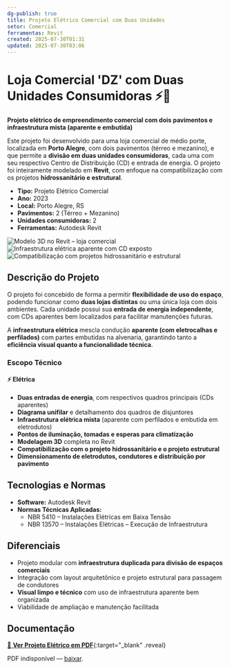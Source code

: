 ```yaml
---
dg-publish: true
title: Projeto Elétrico Comercial com Duas Unidades
setor: Comercial
ferramentas: Revit
created: 2025-07-30T01:31
updated: 2025-07-30T03:06
---
```


# Loja Comercial 'DZ' com Duas Unidades Consumidoras ⚡🏬

**Projeto elétrico de empreendimento comercial com dois pavimentos e infraestrutura mista (aparente e embutida)**

Este projeto foi desenvolvido para uma loja comercial de médio porte, localizada em **Porto Alegre**, com dois pavimentos (térreo e mezanino), e que permite a **divisão em duas unidades consumidoras**, cada uma com seu respectivo Centro de Distribuição (CD) e entrada de energia. O projeto foi inteiramente modelado em **Revit**, com enfoque na compatibilização com os projetos **hidrossanitário e estrutural**.

- **Tipo:** Projeto Elétrico Comercial  
- **Ano:** 2023  
- **Local:** Porto Alegre, RS  
- **Pavimentos:** 2 (Térreo + Mezanino)  
- **Unidades consumidoras:** 2  
- **Ferramentas:** Autodesk Revit

<div class="project-gallery reveal">
  <img src="/assets/imagens/perspectiva3d_thumb.jpg_zotti.jpg" alt="Modelo 3D no Revit – loja comercial" class="gallery-thumb" loading="lazy">
  <img src="/assets/imagens/infra_aparente_thumb.jpg_zotti.jpg" alt="Infraestrutura elétrica aparente com CD exposto" class="gallery-thumb" loading="lazy">
  <img src="/assets/imagens/compat_thumb.jpg_zotti.jpg" alt="Compatibilização com projetos hidrossanitário e estrutural" class="gallery-thumb" loading="lazy">
</div>

## Descrição do Projeto

O projeto foi concebido de forma a permitir **flexibilidade de uso do espaço**, podendo funcionar como **duas lojas distintas** ou uma única loja com dois ambientes. Cada unidade possui sua **entrada de energia independente**, com CDs aparentes bem localizados para facilitar manutenções futuras.

A **infraestrutura elétrica** mescla condução **aparente (com eletrocalhas e perfilados)** com partes embutidas na alvenaria, garantindo tanto a **eficiência visual quanto a funcionalidade técnica**. 

### Escopo Técnico

#### ⚡ Elétrica
- **Duas entradas de energia**, com respectivos quadros principais (CDs aparentes)
- **Diagrama unifilar** e detalhamento dos quadros de disjuntores
- **Infraestrutura elétrica mista** (aparente com perfilados e embutida em eletrodutos)
- **Pontos de iluminação, tomadas e esperas para climatização**
- **Modelagem 3D** completa no Revit
- **Compatibilização com o projeto hidrossanitário e o projeto estrutural**
- **Dimensionamento de eletrodutos, condutores e distribuição por pavimento**

## Tecnologias e Normas

- **Software:** Autodesk Revit  
- **Normas Técnicas Aplicadas:**
  - NBR 5410 – Instalações Elétricas em Baixa Tensão  
  - NBR 13570 – Instalações Elétricas – Execução de Infraestrutura  


## Diferenciais

- Projeto modular com **infraestrutura duplicada para divisão de espaços comerciais**
- Integração com layout arquitetônico e projeto estrutural para passagem de condutores
- **Visual limpo e técnico** com uso de infraestrutura aparente bem organizada
- Viabilidade de ampliação e manutenção facilitada

## Documentação

[📄 **Ver Projeto Elétrico em PDF**](/assets/pdfs/projeto_loja_duas_unidades.pdf_zotti.pdf){:target="_blank" .reveal}

<div class="pdf-container reveal">
  <object data="/assets/pdfs/projeto_loja_duas_unidades.pdf#toolbar=0"
          type="application/pdf" width="100%" height="500">
    <p>PDF indisponível — <a href="/assets/pdfs/projeto_loja_duas_unidades.pdf" target="_blank">baixar</a>.</p>
  </object>
</div>
